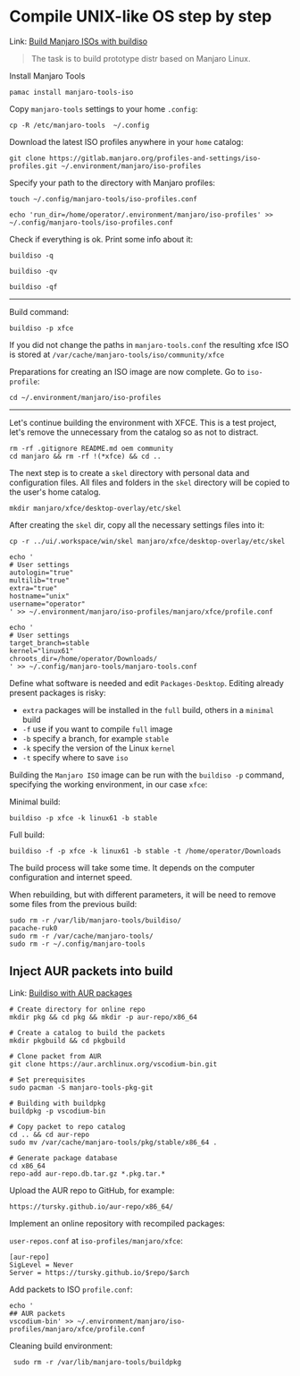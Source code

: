# Compile UNIX-like OS step by step

Link: [Build Manjaro ISOs with buildiso](https://wiki.manjaro.org/index.php/Build_Manjaro_ISOs_with_buildiso#Adding_AUR_packages)

> The task is to build prototype distr based on Manjaro Linux.

Install Manjaro Tools

```
pamac install manjaro-tools-iso
```

Copy `manjaro-tools` settings to your home `.config`:

```
cp -R /etc/manjaro-tools  ~/.config
```

Download the latest ISO profiles anywhere in your `home` catalog:

```
git clone https://gitlab.manjaro.org/profiles-and-settings/iso-profiles.git ~/.environment/manjaro/iso-profiles
```

Specify your path to the directory with Manjaro profiles:

```
touch ~/.config/manjaro-tools/iso-profiles.conf
```

```
echo 'run_dir=/home/operator/.environment/manjaro/iso-profiles' >> ~/.config/manjaro-tools/iso-profiles.conf
```

Check if everything is ok. Print some info about it:

```
buildiso -q
```

```
buildiso -qv
```

```
buildiso -qf
```

---

Build command:

```
buildiso -p xfce
```

If you did not change the paths in `manjaro-tools.conf` the resulting xfce ISO is stored at `/var/cache/manjaro-tools/iso/community/xfce`

Preparations for creating an ISO image are now complete. Go to `iso-profile`:

```
cd ~/.environment/manjaro/iso-profiles
```

---

Let's continue building the environment with XFCE. This is a test project, let's remove the unnecessary from the catalog so as not to distract.

```
rm -rf .gitignore README.md oem community
cd manjaro && rm -rf !(*xfce) && cd ..
```

The next step is to create a `skel` directory with personal data and configuration files. All files and folders in the `skel` directory will be copied to the user's home catalog.

```
mkdir manjaro/xfce/desktop-overlay/etc/skel
```

After creating the `skel` dir, copy all the necessary settings files into it:

```
cp -r ../ui/.workspace/win/skel manjaro/xfce/desktop-overlay/etc/skel
```

```
echo '
# User settings
autologin="true"
multilib="true"
extra="true"
hostname="unix"
username="operator"
' >> ~/.environment/manjaro/iso-profiles/manjaro/xfce/profile.conf
```

```
echo '
# User settings
target_branch=stable
kernel="linux61"
chroots_dir=/home/operator/Downloads/
' >> ~/.config/manjaro-tools/manjaro-tools.conf
```

Define what software is needed and edit `Packages-Desktop`. Editing already present packages is risky:

- `extra` packages will be installed in the `full` build, others in a `minimal` build
- `-f` use if you want to compile `full` image
- `-b` specify a branch, for example `stable`
- `-k` specify the version of the Linux `kernel`
- `-t` specify where to save `iso`

Building the `Manjaro ISO` image can be run with the `buildiso -p` command, specifying the working environment, in our case `xfce`:

Minimal build:

```
buildiso -p xfce -k linux61 -b stable
```

Full build:

```
buildiso -f -p xfce -k linux61 -b stable -t /home/operator/Downloads
```

The build process will take some time. It depends on the computer configuration and internet speed.

When rebuilding, but with different parameters, it will be need to remove some files from the previous build:

```
sudo rm -r /var/lib/manjaro-tools/buildiso/
pacache-ruk0
sudo rm -r /var/cache/manjaro-tools/
sudo rm -r ~/.config/manjaro-tools
```

## Inject AUR packets into build

Link: [Buildiso with AUR packages](https://wiki.manjaro.org/index.php/Buildiso_with_AUR_packages:_Using_buildpkg)

```
# Create directory for online repo
mkdir pkg && cd pkg && mkdir -p aur-repo/x86_64

# Create a catalog to build the packets 
mkdir pkgbuild && cd pkgbuild

# Clone packet from AUR 
git clone https://aur.archlinux.org/vscodium-bin.git

# Set prerequisites
sudo pacman -S manjaro-tools-pkg-git

# Building with buildpkg
buildpkg -p vscodium-bin

# Copy packet to repo catalog
cd .. && cd aur-repo
sudo mv /var/cache/manjaro-tools/pkg/stable/x86_64 .

# Generate package database
cd x86_64
repo-add aur-repo.db.tar.gz *.pkg.tar.* 
```

Upload the AUR repo to GitHub, for example:

```
https://tursky.github.io/aur-repo/x86_64/
```

Implement an online repository with recompiled packages:

`user-repos.conf` at `iso-profiles/manjaro/xfce`:

```
[aur-repo]
SigLevel = Never
Server = https://tursky.github.io/$repo/$arch
```

Add packets to ISO `profile.conf`:

```
echo '
## AUR packets
vscodium-bin' >> ~/.environment/manjaro/iso-profiles/manjaro/xfce/profile.conf
```

Cleaning build environment:

```
 sudo rm -r /var/lib/manjaro-tools/buildpkg 
```